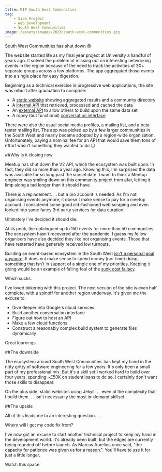 ```yaml
---
title: RIP South West Communities
tag:
    - Side Project
    - Web Development
    - South West Communities
image: /assets/images/2023/south-west-communities.jpg
---
```


South West Communities has shut down ☹️

The website started life as my final year project at University a handful of years ago. It solved the problem of missing out on interesting networking events in the region because of the need to track the activities of 30+ separate groups across a few platforms. The app aggregated those events into a single place for easy digestion. 

Beginning as a technical exercise in progressive web applications, the site was rebuilt after graduation to comprise:

- A [static website](https://github.com/south-west-communities/website) showing aggregated results and a community directory
- A [internal API](https://github.com/south-west-communities/sw-communities-internal-api) that retrieved, processed and cached the data
- An [external API](https://github.com/south-west-communities/public-api) to allow others to build upon the same data set
- A ropey (but functional) [conversation interface](https://github.com/south-west-communities/conversational-interface)

There were also the usual social media profiles, a mailing list, and a beta tester mailing list. The app was picked up by a few larger communities in the South West and nearly became adopted by a region-wide organisation. Unfortunately, paying a nominal fee for an API that would save them tons of effort wasn't something they wanted to do ☹️

##Why is it closing now

Meetup has shut down the V2 API, which the ecosystem was built upon. In fact, they did so more than a year ago. Knowing this, I'm surprised the data was available for so long past the sunset date. I want to think a Meetup engineer was smiling down on this community project from afar, letting it limp along a tad longer than it should have. 

There is a replacement. . . but a pro account is needed. As I'm not organising events anymore, it doesn't make sense to pay for a meetup account. I considered some good old-fashioned web scraping and even looked into some fancy 3rd party services for data curation. 

Ultimately I've decided it should die.

At its peak, the catalogued up to 150 events for more than 50 communities. The ecosystem hasn't recovered after the pandemic. I guess my fellow organisers have also decided they like not organising events. Those that have restarted have generally received low turnouts.

Building an event-based ecosystem in the South West [isn't a personal goal anymore](https://tonyedwardspz.co.uk/blog/your-best-thinking/). It does not make sense to spend money (nor time) doing something that isn't in support of a single one of my priorities. Keeping it going would be an example of falling foul of the [sunk cost fallacy](https://en.wikipedia.org/wiki/Sunk_cost).

Which sucks.

I've loved tinkering with this project. The next version of the site is even half complete, with a spinoff for another region underway. It's given me the excuse to:

- Dive deeper into Google's cloud services
- Build another conversation interface
- Figure out how to host an API
- Make a few cloud functions
- Construct a reasonably complex build system to generate files dynamically

Great learnings.

##The downside

The ecosystem around South West Communities has kept my hand in the nitty gritty of software engineering for a few years. It's only been a small part of my professional mix. But it's a skill set I worked hard to build over four years, spending ~£50K on student loans to do so. I certainly don't want those skills to disappear.

On the plus side, static websites using Jekyll. . . even at the complexity that I build them. . . isn't necessarily the most in-demand skillset.

##The upside

All of this leads me to an interesting question. . . 

Where will I get my code fix from?

I've now got an excuse to start another technical project to keep my hand in the development world. It's already been built, but the edges are currently being rounded off before launch. As Marcus Aurelius once said, "the capacity for patience was given us for a reason.". You'll have to use it for just a little longer.

Watch this space.

